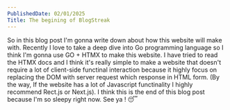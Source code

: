 ```yaml
---
PublishedDate: 02/01/2025
Title: The begining of BlogStreak
---
```


So in this blog post I'm gonna write down about how this website will make with.
Recently I love to take a deep dive into Go programming language so I think I'm gonna use GO + HTMX to make this website.
I have tried to read the HTMX docs and I think it's really simple to make a website that doesn't require a lot of client-side functinal interaction because it highly focus on replacing the DOM with server request which response in HTML form. (By the way, If the website has a lot of Javascript functinality I highly recommend Rect.js or Next.js). I think this is the end of this blog post because I'm so sleepy right now. See ya ! 😴

